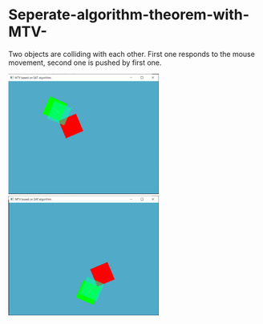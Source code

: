 # Seperate-algorithm-theorem-with-MTV-
Two objects are colliding with each other. First one responds to the mouse movement, second one is pushed by first one.

<p float="left">
       <img src="images/MTV1.png" alt="Image" width="300"/> </div>     
       <img src="images/MTV2.png" alt="Image" width="300"/></div>      
</p>
